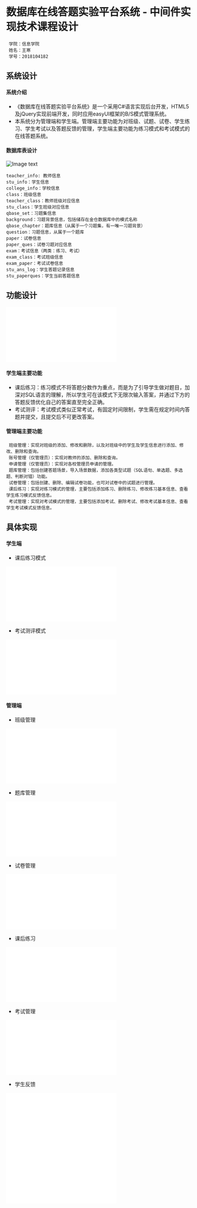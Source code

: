 数据库在线答题实验平台系统 - 中间件实现技术课程设计
==============
     学院：信息学院
     姓名：王寒
     学号：2018104182

系统设计
----
#### 系统介绍

* 《数据库在线答题实验平台系统》是一个采用C#语言实现后台开发，HTML5及jQuery实现前端开发，同时应用easyUI框架的B/S模式管理系统。
* 本系统分为管理端和学生端。管理端主要功能为对班级、试题、试卷、学生练习、学生考试以及答题反馈的管理，学生端主要功能为练习模式和考试模式的在线答题系统。

#### 数据库表设计

![Image text](../pic/biao.png)

    teacher_info: 教师信息
    stu_info：学生信息
    college_info：学校信息
    class：班级信息
    teacher_class：教师班级对应信息
    stu_class：学生班级对应信息
    qbase_set：习题集信息
    background：习题背景信息，包括储存在金仓数据库中的模式名称
    qbase_chapter：题库信息（从属于一个习题集，有一唯一习题背景）
    question：习题信息，从属于一个题库
    paper：试卷信息
    paper_ques：试卷习题对应信息
    exam：考试信息（两类：练习、考试）
    exam_class：考试班级信息
    exam_paper：考试试卷信息
    stu_ans_log：学生答题记录信息
    stu_paperques：学生当前答题信息
    
功能设计
-----

![Image text](../pic/gongneng.pdf)

#### 学生端主要功能

* 课后练习：练习模式不将答题分数作为重点，而是为了引导学生做对题目，加深对SQL语言的理解，所以学生可在该模式下无限次输入答案，并通过下方的答题反馈优化自己的答案直至完全正确。
* 考试测评：考试模式类似正常考试，有固定时间限制，学生需在规定时间内答题并提交，且提交后不可更改答案。

#### 管理端主要功能

     班级管理：实现对班级的添加、修改和删除，以及对班级中的学生及学生信息进行添加、修改、删除和查询。
     账号管理（仅管理员）：实现对教师的添加、删除和查询。
     申请管理（仅管理员）：实现对各校管理员申请的管理。
     题库管理：包括创建答题场景，导入场景数据，添加各类型试题（SQL语句、单选题、多选题、判断对错）功能。
     试卷管理：包括创建、删除、编辑试卷功能，也可对试卷中的试题进行管理。
     课后练习：实现对练习模式的管理，主要包括添加练习、删除练习、修改练习基本信息、查看学生练习模式反馈信息。
     考试管理：实现对考试模式的管理，主要包括添加考试、删除考试、修改考试基本信息、查看学生考试模式反馈信息。

具体实现
----
#### 学生端

* 课后练习模式

![Image text](../pic/s_prac.pdf)

* 考试测评模式

![Image text](../pic/s_prac.pdf)

#### 管理端

* 班级管理

![Image text](../pic/t_stu.pdf)

* 题库管理

![Image text](../pic/t_ques.pdf)

* 试卷管理

![Image text](../pic/t_paper.pdf)

* 课后练习

![Image text](../pic/t_prac.pdf)

* 考试管理

![Image text](../pic/t_test.pdf)

* 学生反馈

![Image text](../pic/t_feedback.pdf)
![Image text](../pic/t_feedback1.pdf)
